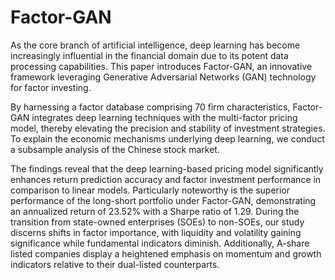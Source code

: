 # Factor-GAN
As the core branch of artificial intelligence, deep learning has become increasingly influential in the financial domain due to its potent data processing capabilities. This paper introduces Factor-GAN, an innovative framework leveraging Generative Adversarial Networks (GAN) technology for factor investing. 

By harnessing a factor database comprising 70 firm characteristics, Factor-GAN integrates deep learning techniques with the multi-factor pricing model, thereby elevating the precision and stability of investment strategies. To explain the economic mechanisms underlying deep learning, we conduct a subsample analysis of the Chinese stock market. 

The findings reveal that the deep learning-based pricing model significantly enhances return prediction accuracy and factor investment performance in comparison to linear models.  Particularly noteworthy is the superior performance of the long-short portfolio under Factor-GAN, demonstrating an annualized return of 23.52\% with a Sharpe ratio of 1.29. During the transition from state-owned enterprises (SOEs) to non-SOEs, our study discerns shifts in factor importance, with liquidity and volatility gaining significance while fundamental indicators diminish. Additionally, A-share listed companies display a heightened emphasis on momentum and growth indicators relative to their dual-listed counterparts. 
